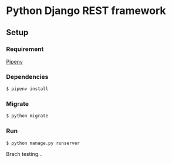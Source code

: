 # Python Django REST framework

## Setup

### Requirement

[Pipenv](https://pipenv.readthedocs.io/en/latest/)

### Dependencies

```bash
$ pipenv install
```

### Migrate

```bash
$ python migrate
```

### Run 

```bash
$ python manage.py runserver
```

Brach testing...